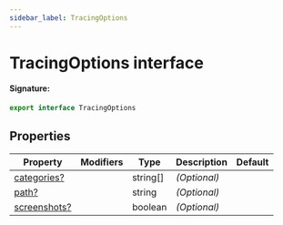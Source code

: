 ```yaml
---
sidebar_label: TracingOptions
---
```


# TracingOptions interface

#### Signature:

```typescript
export interface TracingOptions
```

## Properties

| Property                                                  | Modifiers | Type       | Description       | Default |
| --------------------------------------------------------- | --------- | ---------- | ----------------- | ------- |
| [categories?](./puppeteer.tracingoptions.categories.md)   |           | string\[\] | <i>(Optional)</i> |         |
| [path?](./puppeteer.tracingoptions.path.md)               |           | string     | <i>(Optional)</i> |         |
| [screenshots?](./puppeteer.tracingoptions.screenshots.md) |           | boolean    | <i>(Optional)</i> |         |
